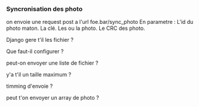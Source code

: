 ### Syncronisation des photo

on envoie une request post a l'url foe.bar/sync_photo
    En parametre :
        L'id du photo maton.
        La clé.
        Les ou la photo.
        Le CRC des photo.
        
Django gere t'il les fichier ?

Que faut-il configurer ?

peut-on envoyer une liste de fichier ?

y'a t'il un taille maximum ?

timming d'envoie ?

peut t'on envoyer un array de photo ?

